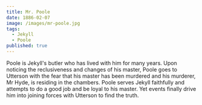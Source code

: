 ```yaml
---
title: Mr. Poole
date: 1886-02-07
image: /images/mr-poole.jpg
tags:
  - Jekyll
  - Poole
published: true
---
```


Poole is Jekyll's butler who has lived with him for many years. Upon noticing the reclusiveness and changes of his master, Poole goes to Utterson with the fear that his master has been murdered and his murderer, Mr Hyde, is residing in the chambers. Poole serves Jekyll faithfully and attempts to do a good job and be loyal to his master. Yet events finally drive him into joining forces with Utterson to find the truth.
